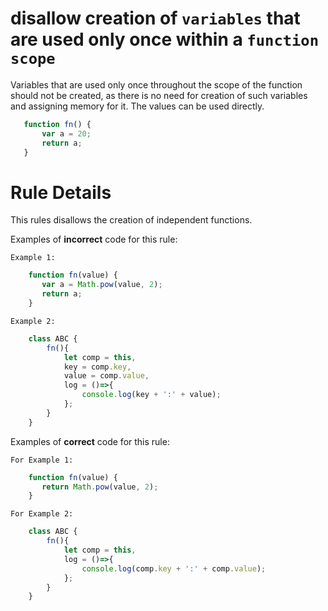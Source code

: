 # disallow creation of `variables` that are used only once within a `function scope`

Variables that are used only once throughout the scope of the function should not be created, as there is
no need for creation of such variables and assigning memory for it. The values can be used directly.

```js
   function fn() {
       var a = 20;
       return a;
   }
```

# Rule Details

This rules disallows the creation of independent functions.

Examples of **incorrect** code for this rule:

`Example 1:`
```js
    function fn(value) {
       var a = Math.pow(value, 2);
       return a;
    }
```    
`Example 2:`
```js
    class ABC {
        fn(){
            let comp = this,
            key = comp.key,
            value = comp.value,
            log = ()=>{
                console.log(key + ':' + value);
            };
        }
    }
```

Examples of **correct** code for this rule:

`For Example 1:`
```js
    function fn(value) {
       return Math.pow(value, 2);
    }
```

`For Example 2:`
```js
    class ABC {
        fn(){
            let comp = this,
            log = ()=>{
                console.log(comp.key + ':' + comp.value);
            };
        }
    }
```